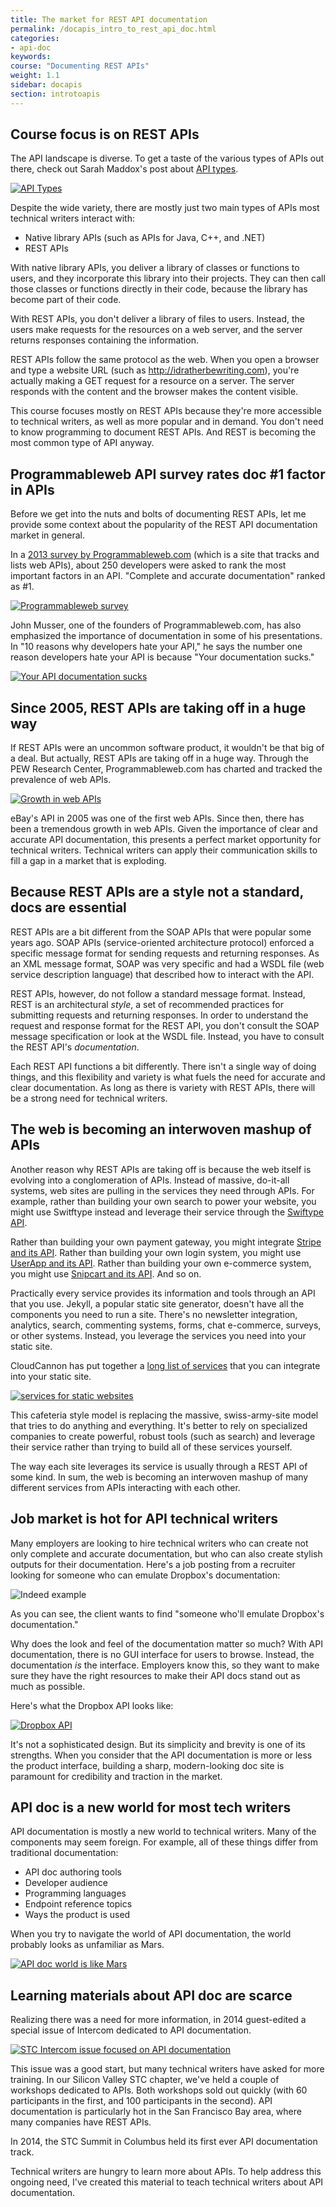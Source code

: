 ```yaml
---
title: The market for REST API documentation
permalink: /docapis_intro_to_rest_api_doc.html
categories:
- api-doc
keywords:
course: "Documenting REST APIs"
weight: 1.1
sidebar: docapis
section: introtoapis
---
```



## Course focus is on REST APIs
The API landscape is diverse. To get a taste of the various types of APIs out there, check out Sarah Maddox's post about [API types](https://ffeathers.wordpress.com/2014/02/16/api-types/).

<a href="https://ffeathers.wordpress.com/2014/02/16/api-types/"><img src="images/apitypes.png" alt="API Types" /></a>

Despite the wide variety, there are mostly just two main types of APIs most technical writers interact with:

* Native library APIs (such as APIs for Java, C++, and .NET)
* REST APIs

With native library APIs, you deliver a library of classes or functions to users, and they incorporate this library into their projects. They can then call those classes or functions directly in their code, because the library has become part of their code.

With REST APIs, you don't deliver a library of files to users. Instead, the users make requests for the resources on a web server, and the server returns responses containing the information.

REST APIs follow the same protocol as the web. When you open a browser and type a website URL (such as http://idratherbewriting.com), you're actually making a GET request for a resource on a server. The server responds with the content and the browser makes the content visible.

This course focuses mostly on REST APIs because they're more accessible to technical writers, as well as more popular and in demand. You don't need to know programming to document REST APIs. And REST is becoming the most common type of API anyway.

## Programmableweb API survey rates doc #1 factor in APIs

Before we get into the nuts and bolts of documenting REST APIs, let me provide some context about the popularity of the REST API documentation market in general.

In a [2013 survey by Programmableweb.com](http://www.programmableweb.com/news/api-consumers-want-reliability-documentation-and-community/2013/01/07) (which is a site that tracks and lists web APIs), about 250 developers were asked to rank the most important factors in an API. "Complete and accurate documentation" ranked as #1.

<a href="http://www.programmableweb.com/news/api-consumers-want-reliability-documentation-and-community/2013/01/07"><img src="images/progwebsurvey.png" alt="Programmableweb survey" /></a>

John Musser, one of the founders of Programmableweb.com, has also emphasized the importance of documentation in some of his presentations. In "10 reasons why developers hate your API," he says the number one reason developers hate your API is because "Your documentation sucks."

<a href="http://www.slideshare.net/jmusser/ten-reasons-developershateyourapi"><img src="images/yourdocsucks.png" alt="Your API documentation sucks" /></a>

## Since 2005, REST APIs are taking off in a huge way

If REST APIs were an uncommon software product, it wouldn't be that big of a deal. But actually, REST APIs are taking off in a huge way. Through the PEW Research Center, Programmableweb.com has charted and tracked the prevalence of web APIs.

<a href="http://www.slideshare.net/programmableweb/web-api-growthsince2005"><img src="images/growthinrestapis.png" alt="Growth in web APIs" /></a>

eBay's API in 2005 was one of the first web APIs. Since then, there has been a tremendous growth in web APIs. Given the importance of clear and accurate API documentation, this presents a perfect market opportunity for technical writers. Technical writers can apply their communication skills to fill a gap in a market that is exploding.

## Because REST APIs are a style not a standard, docs are essential

REST APIs are a bit different from the SOAP APIs that were popular some years ago. SOAP APIs (service-oriented architecture protocol) enforced a specific message format for sending requests and returning responses. As an XML message format, SOAP was very specific and had a WSDL file (web service description language) that described how to interact with the API.

REST APIs, however, do not follow a standard message format. Instead, REST is an architectural *style*, a set of recommended practices for submitting requests and returning responses. In order to understand the request and response format for the REST API, you don't consult the SOAP message specification or look at the WSDL file. Instead, you have to consult the REST API's *documentation*.

Each REST API functions a bit differently. There isn't a single way of doing things, and this flexibility and variety is what fuels the need for accurate and clear documentation. As long as there is variety with REST APIs, there will be a strong need for technical writers.

## The web is becoming an interwoven mashup of APIs

Another reason why REST APIs are taking off is because the web itself is evolving into a conglomeration of APIs. Instead of massive, do-it-all systems, web sites are pulling in the services they need through APIs. For example, rather than building your own search to power your website, you might use Switftype instead and leverage their service through the [Swiftype API](https://swiftype.com/developers).

Rather than building your own payment gateway, you might integrate [Stripe and its API](https://stripe.com/docs/api). Rather than building your own login system, you might use [UserApp and its API](https://app.userapp.io/#/docs/). Rather than building your own e-commerce system, you might use [Snipcart and its API](http://docs.snipcart.com/api-reference/introduction). And so on.

Practically every service provides its information and tools through an API that you use. Jekyll, a popular static site generator, doesn't have all the components you need to run a site. There's no newsletter integration, analytics, search, commenting systems, forms, chat e-commerce, surveys, or other systems. Instead, you leverage the services you need into your static site.

CloudCannon has put together a [long list of services](http://cloudcannon.com/tips/2014/12/12/the-ultimate-list-of-services-for-static-websites.html) that you can integrate into your static site.

<a href="http://cloudcannon.com/tips/2014/12/12/the-ultimate-list-of-services-for-static-websites.html"><img src="images/servicesforstaticsites.png" alt="services for static websites" /></a>

This cafeteria style model is replacing the massive, swiss-army-site model that tries to do anything and everything. It's better to rely on specialized companies to create powerful, robust tools (such as search) and leverage their service rather than trying to build all of these services yourself.

The way each site leverages its service is usually through a REST API of some kind. In sum, the web is becoming an interwoven mashup of many different services from APIs interacting with each other.

## Job market is hot for API technical writers

Many employers are looking to hire technical writers who can create not only complete and accurate documentation, but who can also create stylish outputs for their documentation. Here's a job posting from a recruiter looking for someone who can emulate Dropbox's documentation:

<img src="images/indeed_com.png" alt="Indeed example" />

As you can see, the client wants to find "someone who'll emulate Dropbox's documentation."

Why does the look and feel of the documentation matter so much? With API documentation, there is no GUI interface for users to browse. Instead, the documentation *is* the interface. Employers know this, so they want to make sure they have the right resources to make their API docs stand out as much as possible.

Here's what the Dropbox API looks like:

<a href="https://www.dropbox.com/developers/sync/start/android"><img src="images/dropbox_clean.png" alt="Dropbox API" /></a>

It's not a sophisticated design. But its simplicity and brevity is one of its strengths. When you consider that the API documentation is more or less the product interface, building a sharp, modern-looking doc site is paramount for credibility and traction in the market.

## API doc is a new world for most tech writers

API documentation is mostly a new world to technical writers. Many of the components may seem foreign. For example, all of these things differ from traditional documentation:

* API doc authoring tools
* Developer audience
* Programming languages
* Endpoint reference topics
* Ways the product is used

When you try to navigate the world of API documentation, the world probably looks as unfamiliar as Mars.

<a href="http://bit.ly/ZFYI0T"><img src="images/mars_bubble.jpg" alt="API doc world is like Mars" /></a>

## Learning materials about API doc are scarce

Realizing there was a need for more information, in 2014 guest-edited a special issue of Intercom dedicated to API documentation.

<a href="http://bit.ly/stcintercomapiissue"><img src="images/intercom.png" alt="STC Intercom issue focused on API documentation" /></a>

This issue was a good start, but many technical writers have asked for more training. In our Silicon Valley STC chapter, we've held a couple of workshops dedicated to APIs. Both workshops sold out quickly (with 60 participants in the first, and 100 participants in the second). API documentation is particularly hot in the San Francisco Bay area, where many companies have REST APIs.

In 2014, the STC Summit in Columbus held its first ever API documentation track.

Technical writers are hungry to learn more about APIs. To help address this ongoing need, I've created this material to teach technical writers about API documentation.
